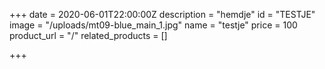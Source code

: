 +++
date = 2020-06-01T22:00:00Z
description = "hemdje"
id = "TESTJE"
image = "/uploads/mt09-blue_main_1.jpg"
name = "testje"
price = 100
product_url = "/"
related_products = []

+++
